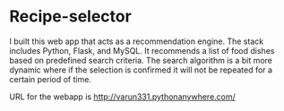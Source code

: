 # Recipe-selector

I built this web app that acts as a recommendation engine.  The stack includes Python, Flask, and MySQL. It recommends a list of food dishes based on predefined search criteria.  The search algorithm is a bit more dynamic where if the selection is confirmed it will not be repeated for a certain period of time. 

URL for the webapp is http://varun331.pythonanywhere.com/
